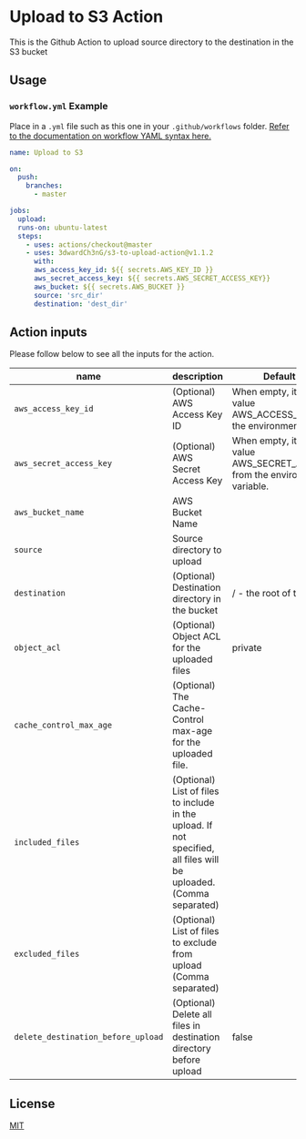 # Upload to S3 Action
This is the Github Action to upload source directory to the destination in the S3 bucket

## Usage

### `workflow.yml` Example

Place in a `.yml` file such as this one in your `.github/workflows` folder. [Refer to the documentation on workflow YAML syntax here.](https://help.github.com/en/articles/workflow-syntax-for-github-actions)

```yaml
name: Upload to S3

on:
  push:
    branches:
      - master

jobs:
  upload:
  runs-on: ubuntu-latest
  steps:
    - uses: actions/checkout@master
    - uses: 3dwardCh3nG/s3-to-upload-action@v1.1.2
      with:
      aws_access_key_id: ${{ secrets.AWS_KEY_ID }}
      aws_secret_access_key: ${{ secrets.AWS_SECRET_ACCESS_KEY}}
      aws_bucket: ${{ secrets.AWS_BUCKET }}
      source: 'src_dir'
      destination: 'dest_dir'
```

## Action inputs
Please follow below to see all the inputs for the action.

| name                               | description                                                                                                          | Default Value                                                                      |
|------------------------------------|----------------------------------------------------------------------------------------------------------------------|------------------------------------------------------------------------------------|
| `aws_access_key_id`                | (Optional) AWS Access Key ID                                                                                         | When empty, it will use value AWS_ACCESS_KEY_ID from the environment variable.     |
| `aws_secret_access_key`            | (Optional) AWS Secret Access Key                                                                                     | When empty, it will use value AWS_SECRET_ACCESS_KEY from the environment variable. |
| `aws_bucket_name`                  | AWS Bucket Name                                                                                                      |                                                                                    |
| `source`                           | Source directory to upload                                                                                           |                                                                                    |
| `destination`                      | (Optional) Destination directory in the bucket                                                                       | / - the root of the bucket                                                         |
| `object_acl`                       | (Optional) Object ACL for the uploaded files                                                                          | private                                                                            |
| `cache_control_max_age`            | (Optional) The Cache-Control max-age for the uploaded file.                                                           |                                                                                    |
| `included_files`                    | (Optional) List of files to include in the upload. If not specified, all files will be uploaded. (Comma separated)      |                                                                                    |
| `excluded_files`                    | (Optional) List of files to exclude from upload (Comma separated)                                                     |                                                                                    |
| `delete_destination_before_upload` | (Optional) Delete all files in destination directory before upload                                                    | false                                                                              |

## License

[MIT](LICENSE)
